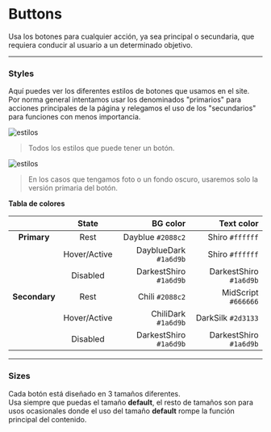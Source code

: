 # Buttons
Usa los botones para cualquier acción, ya sea principal o secundaria,  que requiera conducir al usuario a un determinado objetivo.

---

### Styles
Aquí puedes ver los diferentes estilos de botones que usamos en el site. Por norma general intentamos usar los denominados "primarios" para acciones principales de la página y relegamos el uso de los "secundarios" para funciones con menos importancia.

![estilos](https://github.com/abailon/SUI.infojobs/blob/master/components/buttons/buttons-assets/all%20buttons%20styles.png)
> Todos los estilos que puede tener un botón.

![estilos](https://github.com/abailon/SUI.infojobs/blob/master/components/buttons/buttons-assets/buttons%20with%20bg%20color%20or%20photo.png)
> En los casos que tengamos foto o un fondo oscuro, usaremos solo la versión primaria del botón.

 **Tabla de colores**
 
|  | State | BG color | Text color |
| :---: | :---: | ---: | ---: |
| **Primary** | Rest | Dayblue `#2088c2` | Shiro `#ffffff` |
|  | Hover/Active | DayblueDark `#1a6d9b` | Shiro `#ffffff` |
|  | Disabled | DarkestShiro `#1a6d9b` | DarkestShiro `#1a6d9b` |
| **Secondary** | Rest | Chili `#2088c2` | MidScript `#666666` |
|  | Hover/Active | ChiliDark `#1a6d9b` | DarkSilk `#2d3133` |
|  | Disabled | DarkestShiro `#1a6d9b` | DarkestShiro `#1a6d9b` |


---

### Sizes
Cada botón está diseñado en 3 tamaños diferentes.   
Usa siempre que puedas el tamaño **default**, el resto de tamaños son para usos ocasionales donde el uso del tamaño **default** rompe la función principal del contenido.
